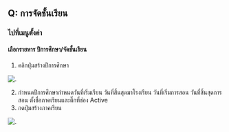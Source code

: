 ## Q: การจัดชั้นเรียน

### ไปที่เมนูตั้งค่า

#### เลือกรายหาร ปีการศึกษา/จัดชั้นเรียน

1.  คลิกปุ่มสร้างปีการศึกษา

![.](/img/manual/faq/27.jpg)

2.  กำหนดปีการศึกษากำหนดวันที่เริ่มเรียน วันที่สิ้นสุดมาโรงเรียน วันที่เริ่มการสอน วันที่สิ้นสุดการสอน ตั้งชื่อภาคเรียนและติ๊กที่ช่อง Active
3.  กดปุ่มสร้างภาคเรียน

![.](/img/manual/faq/27_1.jpg)
